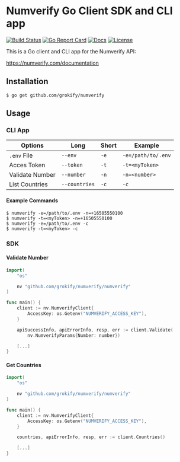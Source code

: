 Numverify Go Client SDK and CLI app
===================================

[![Build Status][build-status-svg]][build-status-link]
[![Go Report Card][goreport-svg]][goreport-link]
[![Docs][docs-godoc-svg]][docs-godoc-link]
[![License][license-svg]][license-link]

This is a Go client and CLI app for the Numverify API:

https://numverify.com/documentation

## Installation

```
$ go get github.com/grokify/numverify
```

## Usage

### CLI App

| Options | Long | Short | Example |
|---------|------|-------|---------|
| `.env` File | `--env` | `-e` | `-e=/path/to/.env` |
| Acces Token | `--token` | `-t` | `-t=<myToken>` |
| Validate Number | `--number` | `-n` | `-n=<number>` |
| List Countries | `--countries` | `-c` | `-c` |

#### Example Commands

```
$ numverify -e=/path/to/.env -n=+16505550100
$ numverify -t=<myToken> -n=+16505550100
$ numverify -e=/path/to/.env -c
$ numverify -t=<myToken> -c
```

### SDK

#### Validate Number

```go
import(
	"os"

	nv "github.com/grokify/numverify/numverify"
)

func main() {
	client := nv.NumverifyClient{
		AccessKey: os.Getenv("NUMVERIFY_ACCESS_KEY"),
	}

	apiSuccessInfo, apiErrorInfo, resp, err := client.Validate(
		nv.NumverifyParams{Number: number})

	[...]
}
```

#### Get Countries

```go
import(
	"os"

	nv "github.com/grokify/numverify/numverify"
)

func main() {
	client := nv.NumverifyClient{
		AccessKey: os.Getenv("NUMVERIFY_ACCESS_KEY"),
	}

	countries, apiErrorInfo, resp, err := client.Countries()

	[...]
}
```

 [build-status-svg]: https://api.travis-ci.org/grokify/go-numverify.svg?branch=master
 [build-status-link]: https://travis-ci.org/grokify/go-numverify
 [goreport-svg]: https://goreportcard.com/badge/github.com/grokify/go-numverify
 [goreport-link]: https://goreportcard.com/report/github.com/grokify/go-numverify
 [docs-godoc-svg]: https://img.shields.io/badge/docs-godoc-blue.svg
 [docs-godoc-link]: https://godoc.org/github.com/grokify/go-numverify
 [license-svg]: https://img.shields.io/badge/license-MIT-blue.svg
 [license-link]: https://github.com/grokify/go-numverify/blob/master/LICENSE